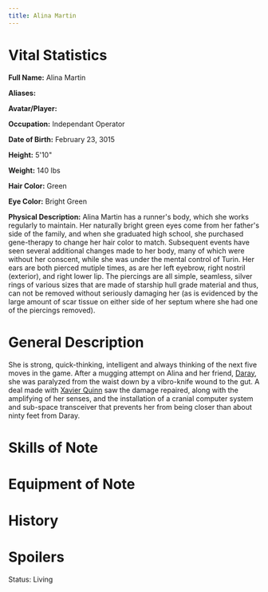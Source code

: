 ```yaml
---
title: Alina Martin
---
```


# Vital Statistics

**Full Name:** Alina Martin

**Aliases:**

**Avatar/Player:**

**Occupation:** Independant Operator

**Date of Birth:** February 23, 3015

**Height:** 5'10"

**Weight:** 140 lbs

**Hair Color:** Green

**Eye Color:** Bright Green

**Physical Description:** Alina Martin has a runner's body, which she works
regularly to maintain. Her naturally bright green eyes come from her father's
side of the family, and when she graduated high school, she purchased
gene-therapy to change her hair color to match. Subsequent events have seen
several additional changes made to her body, many of which were without her
conscent, while she was under the mental control of Turin. Her ears are both
pierced mutiple times, as are her left eyebrow, right nostril (exterior), and
right lower lip. The piercings are all simple, seamless, silver rings of various
sizes that are made of starship hull grade material and thus, can not be removed
without seriously damaging her (as is evidenced by the large amount of scar
tissue on either side of her septum where she had one of the piercings removed).

# General Description

She is strong, quick-thinking, intelligent and always thinking of the next five
moves in the game. After a mugging attempt on Alina and her friend,
[Daray](../daray_dare_bowen), she was paralyzed from the waist down by a
vibro-knife wound to the gut. A deal made with [Xavier Quinn](../xavier_quinn)
saw the damage repaired, along with the amplifying of her senses, and the
installation of a cranial computer system and sub-space transceiver that
prevents her from being closer than about ninty feet from Daray.

# Skills of Note

# Equipment of Note

# History

# Spoilers

Status: Living
